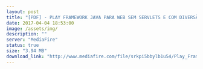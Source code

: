 ```yaml
---
layout: post
title: "[PDF] - PLAY FRAMEWORK JAVA PARA WEB SEM SERVLETS E COM DIVERSÃO"
date: 2017-04-04 18:53:00
image: /assets/img/
description: ""
server: "MediaFire"
status: true
size: "3.94 MB"
download_link: "http://www.mediafire.com/file/srkpi5bbylb1u54/Play_Framework_Java_para_web_sem_servlets_e_com_divers%E2%94%9C%D0%B3o.pdf"
---
```

